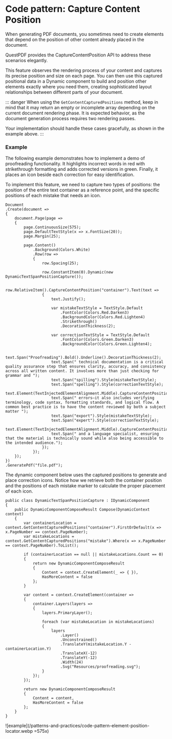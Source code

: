 # Code pattern: Capture Content Position

When generating PDF documents, you sometimes need to create elements that depend on the position of other content already placed in the document. 

QuestPDF provides the CaptureContentPosition API to address these scenarios elegantly. 

This feature observes the rendering process of your content and captures its precise position and size on each page. 
You can then use this captured positional data in a Dynamic component to build and position other elements exactly where you need them, creating sophisticated layout relationships between different parts of your document.

::: danger
When using the `GetContentCapturedPositions` method, keep in mind that it may return an empty or incomplete array depending on the current document rendering phase. 
It is expected behavior, as the document generation process requires two rendering passes. 

Your implementation should handle these cases gracefully, as shown in the example above.
:::

### Example

The following example demonstrates how to implement a demo of proofreading functionality. 
It highlights incorrect words in red with strikethrough formatting and adds corrected versions in green.
Finally, it places an icon beside each correction for easy identification.

To implement this feature, we need to capture two types of positions: the position of the entire text container as a reference point, and the specific positions of each mistake that needs an icon.

```c#{16,18,36,40}
Document
.Create(document =>
{
    document.Page(page =>
    {
        page.ContinuousSize(575);
        page.DefaultTextStyle(x => x.FontSize(20));
        page.Margin(25);

        page.Content()
            .Background(Colors.White)
            .Row(row =>
            {
                row.Spacing(25);

                row.ConstantItem(0).Dynamic(new DynamicTextSpanPositionCapture());

                row.RelativeItem().CaptureContentPosition("container").Text(text =>
                {
                    text.Justify();
                    
                    var mistakeTextStyle = TextStyle.Default
                        .FontColor(Colors.Red.Darken3)
                        .BackgroundColor(Colors.Red.Lighten4)
                        .Strikethrough()
                        .DecorationThickness(2);
                    
                    var correctionTextStyle = TextStyle.Default
                        .FontColor(Colors.Green.Darken3)
                        .BackgroundColor(Colors.Green.Lighten4);

                    text.Span("Proofreading").Bold().Underline().DecorationThickness(2);
                    text.Span(" technical documentation is a critical quality assurance step that ensures clarity, accuracy, and consistency across all written content. It involves more than just checking for grammar and ");
                    text.Span("spilling").Style(mistakeTextStyle);
                    text.Span("spelling").Style(correctionTextStyle);
                    text.Element(TextInjectedElementAlignment.Middle).CaptureContentPosition("mistake");
                    text.Span(" errors—it also includes verifying terminology, code syntax, formatting standards, and logical flow. A common best practice is to have the content reviewed by both a subject matter ");
                    text.Span("export").Style(mistakeTextStyle);
                    text.Span("expert").Style(correctionTextStyle);
                    text.Element(TextInjectedElementAlignment.Middle).CaptureContentPosition("mistake");
                    text.Span(" and a language specialist, ensuring that the material is technically sound while also being accessible to the intended audience.");
                });
            });
    });
})
.GeneratePdf("file.pdf");
```

The dynamic component below uses the captured positions to generate and place correction icons. 
Notice how we retrieve both the container position and the positions of each mistake marker to calculate the proper placement of each icon.

```c#{5,6}
public class DynamicTextSpanPositionCapture : IDynamicComponent
{
    public DynamicComponentComposeResult Compose(DynamicContext context)
    {
        var containerLocation = context.GetContentCapturedPositions("container").FirstOrDefault(x => x.PageNumber == context.PageNumber);
        var mistakeLocations = context.GetContentCapturedPositions("mistake").Where(x => x.PageNumber == context.PageNumber).ToList();
        
        if (containerLocation == null || mistakeLocations.Count == 0)
        {
            return new DynamicComponentComposeResult
            {
                Content = context.CreateElement(_ => { }),
                HasMoreContent = false
            };
        }

        var content = context.CreateElement(container =>
        {
            container.Layers(layers =>
            {
                layers.PrimaryLayer();

                foreach (var mistakeLocation in mistakeLocations)
                {
                    layers
                        .Layer()
                        .Unconstrained() 
                        .TranslateY(mistakeLocation.Y - containerLocation.Y)
                        .TranslateX(-12)
                        .TranslateY(-12)
                        .Width(24)
                        .Svg("Resources/proofreading.svg");
                }
            });
        });

        return new DynamicComponentComposeResult
        {
            Content = content,
            HasMoreContent = false
        };
    }
}
```

![example](/patterns-and-practices/code-pattern-element-position-locator.webp =575x)
